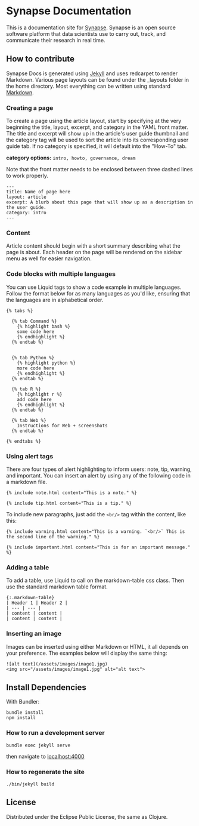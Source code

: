 # Synapse Documentation

This is a documentation site for [Synapse](https://www.synapse.org). Synapse is an open source software platform that data
scientists use to carry out, track, and communicate their research in real time.

## How to contribute

Synapse Docs is generated using [Jekyll](https://jekyllrb.com/) and uses redcarpet to render Markdown. Various page layouts can be found under the _layouts folder in the home directory. Most everything can be written using standard [Markdown](https://github.com/adam-p/markdown-here/wiki/Markdown-Cheatsheet).

### Creating a page

To create a page using the article layout, start by specifying at the very beginning the title, layout, excerpt, and category in the YAML front matter. The title and excerpt will show up in the article's user guide thumbnail and the category tag will be used to sort the article into its corresponding user guide tab. If no category is specified, it will default into the "How-To" tab. 

**category options:** `intro, howto, governance, dream`


Note that the front matter needs to be enclosed between three dashed lines to work properly.

```
---
title: Name of page here
layout: article
excerpt: A blurb about this page that will show up as a description in the user guide.
category: intro 
---
```

### Content
Article content should begin with a short summary describing what the page is about. Each header on the page will be rendered on the sidebar menu as well for easier navigation.

### Code blocks with multiple languages

You can use Liquid tags to show a code example in multiple languages. Follow the format below for as many languages as you'd like, ensuring that the languages are in alphabetical order.
```
{% tabs %}

  {% tab Command %}
    {% highlight bash %}
    some code here
    {% endhighlight %}
  {% endtab %}


  {% tab Python %}
    {% highlight python %}
    more code here
    {% endhighlight %}
  {% endtab %}

  {% tab R %}
    {% highlight r %}
    add code here
    {% endhighlight %}
  {% endtab %}

  {% tab Web %}
    Instructions for Web + screenshots
  {% endtab %}

{% endtabs %}
```

### Using alert tags

There are four types of alert highlighting to inform users: note, tip, warning, and important. You can insert an alert by using any of the following code in a markdown file.
```
{% include note.html content="This is a note." %}

{% include tip.html content="This is a tip." %}
```
To include new paragraphs, just add the `<br/>` tag within the content, like this:
```
{% include warning.html content="This is a warning. `<br/>` This is the second line of the warning." %}

{% include important.html content="This is for an important message." %}
```

### Adding a table
To add a table, use Liquid to call on the markdown-table css class. Then use the standard markdown table format.
```
{:.markdown-table}
| Header 1 | Header 2 |
| --- | --- |
| content | content |
| content | content |
```

### Inserting an image
Images can be inserted using either Markdown or HTML, it all depends on your preference. The examples below will display the same thing:
```
![alt text](/assets/images/image1.jpg)
<img src="/assets/images/image1.jpg" alt="alt text">
```

## Install Dependencies

With Bundler:

    bundle install
    npm install

### How to run a development server

    bundle exec jekyll serve

then navigate to [localhost:4000](http://localhost:4000)

### How to regenerate the site

    ./bin/jekyll build

## License

Distributed under the Eclipse Public License, the same as Clojure.
